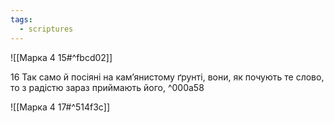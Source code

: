 ```yaml
---
tags:
  - scriptures
---
```


![[Марка 4 15#^fbcd02]]

16 Так само й посіяні на кам’янистому ґрунті, вони, як почують те слово, то з радістю зараз приймають його, ^000a58

![[Марка 4 17#^514f3c]]
